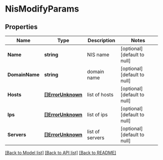 # NisModifyParams

## Properties
Name | Type | Description | Notes
------------ | ------------- | ------------- | -------------
**Name** | **string** | NIS name | [optional] [default to null]
**DomainName** | **string** | domain name | [optional] [default to null]
**Hosts** | [**[]ErrorUnknown**](.md) | list of hosts | [optional] [default to null]
**Ips** | [**[]ErrorUnknown**](.md) | list of ips | [optional] [default to null]
**Servers** | [**[]ErrorUnknown**](.md) | list of servers | [optional] [default to null]

[[Back to Model list]](../README.md#documentation-for-models) [[Back to API list]](../README.md#documentation-for-api-endpoints) [[Back to README]](../README.md)


